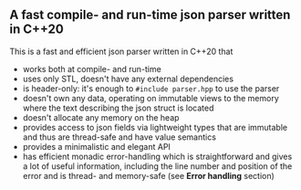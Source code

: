 ## A fast compile- and run-time json parser written in C++20

This is a fast and efficient json parser written in C++20 that
- works both at compile- and run-time
- uses only STL, doesn't have any external dependencies
- is header-only: it's enough to `#include parser.hpp` to use the parser
- doesn't own any data, operating on immutable views to the memory where the text describing the json struct is located
- doesn't allocate any memory on the heap
- provides access to json fields via lightweight types that are immutable and thus are thread-safe and have value semantics
- provides a minimalistic and elegant API
- has efficient monadic error-handling which is straightforward and gives a lot of useful information, including the line number and position of the error and is thread- and memory-safe (see **Error handling** section)